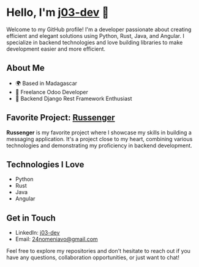 # Hello, I'm [j03-dev](https://github.com/j03-dev) 👋

Welcome to my GitHub profile! I'm a developer passionate about creating efficient and elegant solutions using Python, Rust, Java, and Angular. I specialize in backend technologies and love building libraries to make development easier and more efficient.

## About Me

- 🌍 Based in Madagascar
- 💼 Freelance Odoo Developer
- 🔧 Backend Django Rest Framework Enthusiast

## Favorite Project: [Russenger](https://github.com/j03-dev/russenger)

**Russenger** is my favorite project where I showcase my skills in building a messaging application. It's a project close to my heart, combining various technologies and demonstrating my proficiency in backend development.

## Technologies I Love

- Python
- Rust
- Java
- Angular

## Get in Touch

- LinkedIn: [j03-dev](https://www.linkedin.com/in/j03-dev/)
- Email: [24nomeniavo@gmail.com](mailto:24nomeniavo@gmail.com)

Feel free to explore my repositories and don't hesitate to reach out if you have any questions, collaboration opportunities, or just want to chat!

